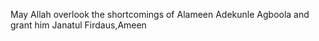 May Allah overlook the shortcomings of Alameen Adekunle Agboola and grant him Janatul Firdaus,Ameen
